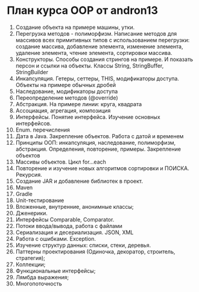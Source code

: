 # План курса OOP от andron13

1. Создание объекта на примере машины, утки.
2. Перегрузка методов - полиморфизм. Написание методов для массивов всех примитивных типов с использованием перегрузки: создание массива, добавление элемента, изменение элемента, удаление элемента, чтение элемента, сортировки массива.  
3. Конструкторы. Способы создания стрингов на примере. И показать персон и ссылки на объекты. Классы String, StringBuffer, StringBuilder
4. Инкапсуляция. Гетеры, сеттеры, THIS, модификаторы доступа. Объекты на примере обычных дробей
5. Наследование, модификаторы доступа
6. Переопределение методов (@override)
7. Абстракция. На примере линии: круга, квадрата
8. Ассоциация, агрегация, композиция
9. Интерфейсы. Понятие интерфейса. Изучение основных интерфейсов.
10. Enum. перечисления
11. Дата в Java. Закрепление объектов. Работа с датой и временем
12. Принципы ООП: инкапсуляция, наследование, полиморфизм, абстракция. Определения, повторение, примеры. Закрепление объектов
13. Массивы объектов. Цикл for...each
14. Повторение и изучение новых алгоритмов сортировки и ПОИСКА. Рекурсия.
15. Создание JAR и добавление библиотек в проект.
16. Maven
17. Gradle
18. Unit-тестирование
19. Вложенные, внутренние, анонимные классы;
20. Дженерики.
21. Интерфейсы Comparable, Comparator.
22. Потоки ввода/вывода, работа с файлами
23. Сериализация и десериализация. JSON, XML
24. Работа с ошибками. Exception.
25. Изучение структур данных: списки, стеки, деревья.
26. Паттерны проектирования (Одиночка, декоратор, строитель, стратегия);
27. Коллекции;
28. Функциональные интерфейсы;
29. Лямбда выражения;
30. Многопоточность



